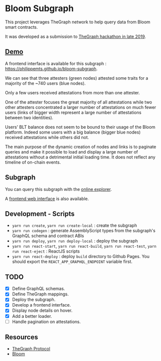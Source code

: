 # Bloom Subgraph

This project leverages TheGraph network to help query data from Bloom smart contracts.

It was developed as a submission to [TheGraph hackathon in late 2019](https://thegraph.com/hackathons/2019/12).

## [Demo](https://philippemts.github.io/bloom-subgraph)

A frontend interface is available for this subgraph : https://philippemts.github.io/bloom-subgraph.

We can see that three attesters (green nodes) attested some traits for a majority of the ~740 users (blue nodes).

Only a few users received attestations from more than one attester.

One of the attester focuses the great majority of all attestations while two other attesters concentrated a larger number of attestations on much fewer users (links of bigger width represent a large number of attestations between two identities). 

Users' BLT balance does not seem to be bound to their usage of the Bloom platform.
Indeed some users with a big balance (bigger blue nodes) received attestations while others did not.

The main purpose of the dynamic creation of nodes and links is to paginate queries and make it possible to load and display a large number of attestations without a detrimental initial loading time.
It does not reflect any timeline of on-chain events.

## Subgraph

You can query this subgraph with the [online explorer](https://thegraph.com/explorer/subgraph/philippemts/bloom).

A [frontend web interface](https://philippemts.github.io/bloom-subgraph) is also available.

## Development - Scripts

- `yarn run create`, `yarn run create-local` : create the subgraph
- `yarn run codegen` : generate AssemblyScript types from the subgraph's GraphQL schema and contract ABIs
- `yarn run deploy`, `yarn run deploy-local` : deploy the subgraph
- `yarn run react-start`, `yarn run react-build`, `yarn run react-test`, `yarn run react-eject` : ReactJS scripts
- `yarn run react-deploy` : deploy `build` directory to Github Pages. You should export the `REACT_APP_GRAPHQL_ENDPOINT` variable first.

## TODO

- [x] Define GraphQL schemas.
- [x] Define TheGraph mappings.
- [x] Deploy the subgraph.
- [x] Develop a frontend interface.
- [x] Display node details on hover.
- [x] Add a better loader.
- [ ] Handle pagination on attestations.

## Resources

- [TheGraph Protocol](https://thegraph.com/)
- [Bloom](https://bloom.co/) 
